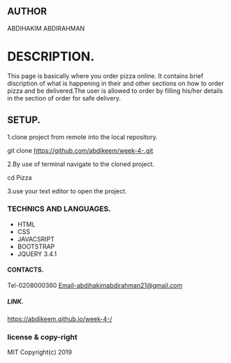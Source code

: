 ## AUTHOR
  ABDIHAKIM ABDIRAHMAN

# DESCRIPTION.

This page is basically where you order pizza online.
It contains brief discription of what is happening in their and other sections on how to order pizza and be delivered.The user is allowed to order by filling his/her details in the section of order for safe delivery.

## SETUP.
1.clone project from remote into the local repository.

git clone https://github.com/abdikeem/week-4-.git

2.By use of terminal navigate to the cloned project.

cd Pizza 

3.use your text editor to open the project.

### TECHNICS AND LANGUAGES.

* HTML
* CSS
* JAVACSRIPT
* BOOTSTRAP 
* JQUERY 3.4.1

#### CONTACTS.
Tel-0208000360
Email-abdihakimabdirahman21@gmail.com

##### LINK.
  https://abdikeem.github.io/week-4-/

  ### license & copy-right
  MIT Copyright(c) 2019
